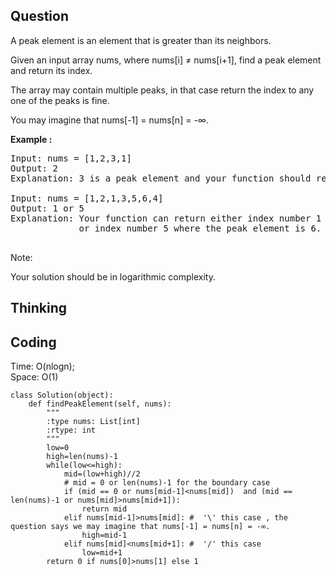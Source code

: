 ## Question
A peak element is an element that is greater than its neighbors.<br>

Given an input array nums, where nums[i] ≠ nums[i+1], find a peak element and return its index.<br>

The array may contain multiple peaks, in that case return the index to any one of the peaks is fine.<br>

You may imagine that nums[-1] = nums[n] = -∞.

**Example :**   
<pre>
Input: nums = [1,2,3,1]
Output: 2
Explanation: 3 is a peak element and your function should return the index number 2.

Input: nums = [1,2,1,3,5,6,4]
Output: 1 or 5 
Explanation: Your function can return either index number 1 where the peak element is 2, 
             or index number 5 where the peak element is 6.
             
</pre>

Note:<br>

Your solution should be in logarithmic complexity.

## Thinking


## Coding
Time: O(nlogn); <br>
Space: O(1)
```python3
class Solution(object):
    def findPeakElement(self, nums):
        """
        :type nums: List[int]
        :rtype: int
        """
        low=0
        high=len(nums)-1
        while(low<=high):
            mid=(low+high)//2
            # mid = 0 or len(nums)-1 for the boundary case
            if (mid == 0 or nums[mid-1]<nums[mid])  and (mid == len(nums)-1 or nums[mid]>nums[mid+1]):
                return mid
            elif nums[mid-1]>nums[mid]: #  '\' this case , the question says we may imagine that nums[-1] = nums[n] = -∞.
                high=mid-1
            elif nums[mid]<nums[mid+1]: #  '/' this case
                low=mid+1
        return 0 if nums[0]>nums[1] else 1  
```

